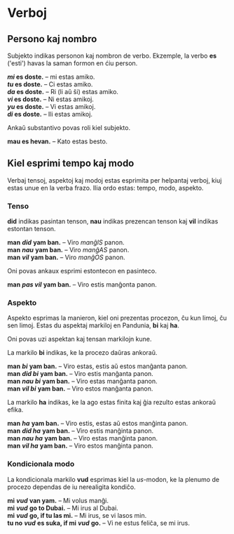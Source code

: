 
# Verboj

## Persono kaj nombro

Subjekto indikas personon kaj nombron de verbo.
Ekzemple, la verbo
**es**
('esti') havas la saman formon en ćiu person.

**_mi_ es doste.**
– mi estas amiko.  
**_tu_ es doste.**
– Ci estas amiko.  
**_da_ es doste.**
– Ri (li aŭ ŝi) estas amiko.  
**_vi_ es doste.**
– Ni estas amikoj.  
**_yu_ es doste.**
– Vi estas amikoj.  
**_di_ es doste.**
– Ili estas amikoj.

Ankaŭ substantivo povas roli kiel subjekto.

**mau es hevan.**
– Kato estas besto.

## Kiel esprimi tempo kaj modo

Verbaj tensoj, aspektoj kaj modoj estas esprimita per helpantaj verboj,
kiuj estas unue en la verba frazo.
Ilia ordo estas: tempo, modo, aspekto.

### Tenso

**did** indikas pasintan tenson,
**nau** indikas prezencan tenson kaj
**vil** indikas estontan tenson.

**man** ***did*** **yam ban.**
– Viro *manĝIS* panon.  
**man** ***nau*** **yam ban.**
– Viro *manĝAS* panon.  
**man** ***vil*** **yam ban.**
– Viro *manĝOS* panon.

Oni povas ankaux esprimi estontecon en pasinteco.

**man** ***pas vil*** **yam ban.**
– Viro estis manĝonta panon.


### Aspekto

Aspekto esprimas la manieron, kiel oni prezentas procezon, ĉu kun limoj, ĉu sen limoj.
Estas du aspektaj markiloj en Pandunia,
**bi** kaj **ha**.

Oni povas uzi aspektan kaj tensan markilojn kune.

La markilo **bi** indikas, ke la procezo daŭras ankoraŭ.

**man** ***bi*** **yam ban.**
– Viro estas, estis aŭ estos manĝanta panon.  
**man** ***did bi*** **yam ban.**
– Viro estis manĝanta panon.  
**man** ***nau bi*** **yam ban.**
– Viro estas manĝanta panon.  
**man** ***vil bi*** **yam ban.**
– Viro estos manĝanta panon.

La markilo **ha** indikas, ke la ago estas finita kaj ĝia rezulto estas ankoraŭ efika.

**man** ***ha*** **yam ban.**
– Viro estis, estas aŭ estos manĝinta panon.  
**man** ***did ha*** **yam ban.**
– Viro estis manĝinta panon.  
**man** ***nau ha*** **yam ban.**
– Viro estas manĝinta panon.  
**man** ***vil ha*** **yam ban.**
– Viro estos manĝinta panon.


### Kondicionala modo

La kondicionala markilo **vud** esprimas kiel la *us*-modon,
ke la plenumo de procezo dependas de iu nerealigita kondiĉo.

**mi** ***vud*** **van yam.**
– Mi volus manĝi.  
**mi** ***vud*** **go to Dubai.**
– Mi irus al Dubai.  
**mi** ***vud*** **go, if tu las mi.**
– Mi irus, se vi lasos min.  
**tu no** ***vud*** **es suka, if mi** ***vud*** **go.**
– Vi ne estus feliĉa, se mi irus.

